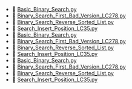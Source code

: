 * 📄 [Basic_Binary_Search.py](Basic_Binary_Search.py)
* 📄 [Binary_Search_First_Bad_Version_LC278.py](Binary_Search_First_Bad_Version_LC278.py)
* 📄 [Binary_Search_Reverse_Sorted_List.py](Binary_Search_Reverse_Sorted_List.py)
* 📄 [Search_Insert_Position_LC35.py](Search_Insert_Position_LC35.py)
* 📄 [Basic_Binary_Search.py](Basic_Binary_Search.py)
* 📄 [Binary_Search_First_Bad_Version_LC278.py](Binary_Search_First_Bad_Version_LC278.py)
* 📄 [Binary_Search_Reverse_Sorted_List.py](Binary_Search_Reverse_Sorted_List.py)
* 📄 [Search_Insert_Position_LC35.py](Search_Insert_Position_LC35.py)
* 📄 [Basic_Binary_Search.py](Basic_Binary_Search.py)
* 📄 [Binary_Search_First_Bad_Version_LC278.py](Binary_Search_First_Bad_Version_LC278.py)
* 📄 [Binary_Search_Reverse_Sorted_List.py](Binary_Search_Reverse_Sorted_List.py)
* 📄 [Search_Insert_Position_LC35.py](Search_Insert_Position_LC35.py)
